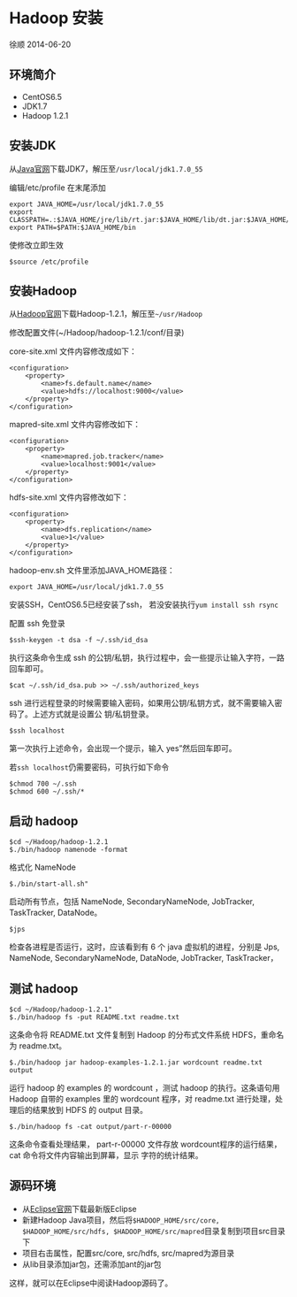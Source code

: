 # Hadoop 安装

徐顺 2014-06-20

## 环境简介
* CentOS6.5
* JDK1.7
* Hadoop 1.2.1

## 安装JDK

从[Java官网](http://www.oracle.com/technetwork/java/javase/downloads/index.html)下载JDK7，解压至`/usr/local/jdk1.7.0_55`

编辑/etc/profile 在末尾添加

	export JAVA_HOME=/usr/local/jdk1.7.0_55
	export CLASSPATH=.:$JAVA_HOME/jre/lib/rt.jar:$JAVA_HOME/lib/dt.jar:$JAVA_HOME/lib/tools.jar
	export PATH=$PATH:$JAVA_HOME/bin

使修改立即生效

	$source /etc/profile

## 安装Hadoop

从[Hadoop官网](http://hadoop.apache.org/)下载Hadoop-1.2.1，解压至`~/usr/Hadoop`

修改配置文件(~/Hadoop/hadoop-1.2.1/conf/目录)

core-site.xml 文件内容修改成如下：

	<configuration>
		<property>
			<name>fs.default.name</name>
			<value>hdfs://localhost:9000</value>
		</property>
	</configuration>

mapred-site.xml 文件内容修改如下：

	<configuration>
		<property>
			<name>mapred.job.tracker</name>
			<value>localhost:9001</value>
		</property>
	</configuration>

hdfs-site.xml 文件内容修改如下：

	<configuration>
		<property>
			<name>dfs.replication</name>
			<value>1</value>
		</property>
	</configuration>

hadoop-env.sh 文件里添加JAVA_HOME路径：

	export JAVA_HOME=/usr/local/jdk1.7.0_55

安装SSH，CentOS6.5已经安装了ssh， 若没安装执行`yum install ssh rsync`

配置 ssh 免登录

	$ssh-keygen -t dsa -f ~/.ssh/id_dsa

执行这条命令生成 ssh 的公钥/私钥，执行过程中，会一些提示让输入字符，一路回车即可。

	$cat ~/.ssh/id_dsa.pub >> ~/.ssh/authorized_keys

ssh 进行远程登录的时候需要输入密码，如果用公钥/私钥方式，就不需要输入密码了。上述方式就是设置公
钥/私钥登录。
	
	$ssh localhost
 
 第一次执行上述命令，会出现一个提示，输入 yes”然后回车即可。

若`ssh localhost`仍需要密码，可执行如下命令
	
	$chmod 700 ~/.ssh 
	$chmod 600 ~/.ssh/* 


## 启动 hadoop

	$cd ~/Hadoop/hadoop-1.2.1
	$./bin/hadoop namenode -format

格式化 NameNode

	$./bin/start-all.sh"

启动所有节点，包括 NameNode, SecondaryNameNode, JobTracker, TaskTracker, DataNode。

	$jps

检查各进程是否运行，这时，应该看到有 6 个 java 虚拟机的进程，分别是 Jps, NameNode, SecondaryNameNode,
DataNode, JobTracker, TaskTracker，

## 测试 hadoop

	$cd ~/Hadoop/hadoop-1.2.1"
	$./bin/hadoop fs -put README.txt readme.txt

这条命令将 README.txt 文件复制到 Hadoop 的分布式文件系统 HDFS，重命名为 readme.txt。

	$./bin/hadoop jar hadoop-examples-1.2.1.jar wordcount readme.txt output

运行 hadoop 的 examples 的 wordcount ，测试 hadoop 的执行。这条语句用 Hadoop 自带的 examples 里的
wordcount 程序，对 readme.txt 进行处理，处理后的结果放到 HDFS 的 output 目录。

	$./bin/hadoop fs -cat output/part-r-00000
这条命令查看处理结果， part-r-00000 文件存放 wordcount程序的运行结果，cat 命令将文件内容输出到屏幕，显示
字符的统计结果。

## 源码环境

* 从[Eclipse官网](http://www.eclipse.org)下载最新版Eclipse
* 新建Hadoop Java项目，然后将`$HADOOP_HOME/src/core, $HADOOP_HOME/src/hdfs, $HADOOP_HOME/src/mapred`目录复制到项目src目录下
* 项目右击属性，配置src/core, src/hdfs, src/mapred为源目录
* 从lib目录添加jar包，还需添加ant的jar包

这样，就可以在Eclipse中阅读Hadoop源码了。

